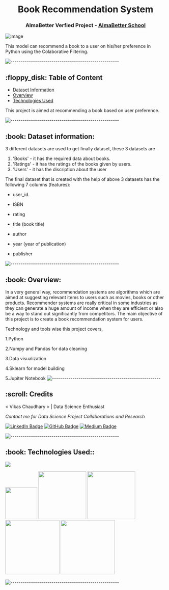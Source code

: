 <h1 align="center"> Book Recommendation System </h1>
<h3 align="center"> AlmaBetter Verfied Project - <a href="https://www.almabetter.com/"> AlmaBetter School </a> </h5>

![image](https://images.unsplash.com/photo-1670409702404-7bebbe0721cc?ixlib=rb-4.0.3&ixid=MnwxMjA3fDB8MHxwaG90by1wYWdlfHx8fGVufDB8fHx8&auto=format&fit=crop&w=2580&q=80)

<p>This model can recommend a book to a user on his/her preference in Python using the Colaborative Filtering.</p>

![-----------------------------------------------------](https://raw.githubusercontent.com/andreasbm/readme/master/assets/lines/rainbow.png)

<h2> :floppy_disk: Table of Content</h2>

  * [Dataset Information](#dataset-information)
  * [Overview](#overview)
  * [Technologies Used](#technologies-used)

This project is aimed at recommending a book based on user preference.

![-----------------------------------------------------](https://raw.githubusercontent.com/andreasbm/readme/master/assets/lines/rainbow.png)



<h2> :book: Dataset information:</h2>

3 different datasets are used to get finally dataset, these 3 datasets are 

1. 'Books' - it has the required data about books.
2. 'Ratings' - it has the ratings of the books given by users.
3. 'Users' - it has the discription about the user

The final dataset that is created with the help of above 3 datasets has the following 7 columns (features):

* user_id.

* ISBN

* rating

* title (book title)

* author

* year (year of publication)

* publisher
 

![-----------------------------------------------------](https://raw.githubusercontent.com/andreasbm/readme/master/assets/lines/rainbow.png)

<h2> :book: Overview:</h2>

In a very general way, recommendation systems are algorithms which are aimed at suggesting relevant items to users such as movies, books or other products. Recommender systems are really critical in some industries as they can generate a huge amount of income when they are efficient or also be a way to stand out significantly from competitors. The main objective of this project is to create a book recommendation system for users.

Technology and tools wise this project covers,

1.Python

2.Numpy and Pandas for data cleaning

3.Data visualization

4.Sklearn for model building

5.Jupiter Notebook
![-----------------------------------------------------](https://raw.githubusercontent.com/andreasbm/readme/master/assets/lines/rainbow.png)

<!-- CREDITS -->
<h2 id="credits"> :scroll: Credits</h2>

< Vikas Chaudhary > | Data Science Enthusiast

<p> <i> Contact me for Data Science Project Collaborations and Research</i></p>


[![LinkedIn Badge](https://img.shields.io/badge/LinkedIn-0077B5?style=for-the-badge&logo=linkedin&logoColor=white)](www.linkedin.com/in/chvikas/)
[![GitHub Badge](https://img.shields.io/badge/GitHub-100000?style=for-the-badge&logo=github&logoColor=white)](https://github.com/vikaschaudhary53)
[![Medium Badge](https://img.shields.io/badge/Medium-1DA1F2?style=for-the-badge&logo=medium&logoColor=white)](https://medium.com/@chvikas)


![-----------------------------------------------------](https://raw.githubusercontent.com/andreasbm/readme/master/assets/lines/rainbow.png)

<h2> :book: Technologies Used::</h2>

![](https://forthebadge.com/images/badges/made-with-python.svg)

[<img target="_blank" src="https://user-images.githubusercontent.com/32620288/139657460-40ef4562-76bd-43f5-bbca-47b6bd29863e.png" width=100>](https://numpy.org)    [<img target="_blank" src="https://upload.wikimedia.org/wikipedia/commons/thumb/e/ed/Pandas_logo.svg/450px-Pandas_logo.svg.png" width=150>](https://pandas.pydata.org)  [<img target="_blank" src="https://seaborn.pydata.org/_static/logo-wide-lightbg.svg" width=150>](https://seaborn.pydata.org) [<img target="_blank" src="https://matplotlib.org/_static/logo2_compressed.svg" width=170>](https://matplotlib.org)   [<img target="_blank" src="https://user-images.githubusercontent.com/32620288/137518674-f36c5ad3-3d64-4c7a-a07c-53f247750394.png" width=170>](https://colab.research.google.com/)

![-----------------------------------------------------](https://raw.githubusercontent.com/andreasbm/readme/master/assets/lines/rainbow.png)

